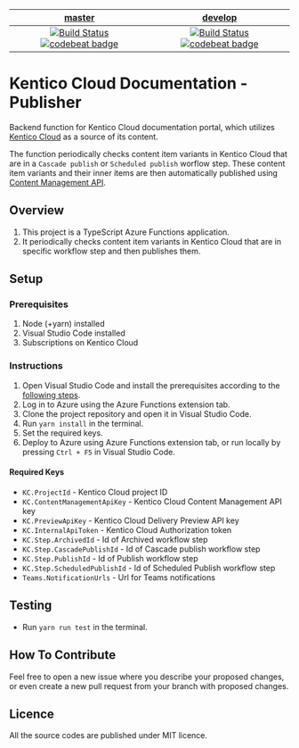 | [master](https://github.com/Kentico/kentico-cloud-docs-search/tree/master) | [develop](https://github.com/Kentico/kentico-cloud-docs-search/tree/develop) |
|:---:|:---:|
| [![Build Status](https://travis-ci.com/Kentico/kentico-cloud-docs-publisher.svg?branch=master)](https://travis-ci.com/Kentico/kentico-cloud-docs-publisher) [![codebeat badge](https://codebeat.co/badges/e85f4b57-3d55-43bf-82a7-da157852cc48)](https://codebeat.co/projects/github-com-kentico-kentico-cloud-docs-publisher-master-b9b37466-a187-4fff-9704-ed88f1cf84a4) | [![Build Status](https://travis-ci.com/Kentico/kentico-cloud-docs-publisher.svg?branch=develop)](https://travis-ci.com/Kentico/kentico-cloud-docs-publisher) [![codebeat badge](https://codebeat.co/badges/c265105a-2af3-4b3d-b983-c6442b745652)](https://codebeat.co/projects/github-com-kentico-kentico-cloud-docs-publisher-develop) |

# Kentico Cloud Documentation - Publisher

Backend function for Kentico Cloud documentation portal, which utilizes [Kentico Cloud](https://app.kenticocloud.com/) as a source of its content.

The function periodically checks content item variants in Kentico Cloud that are in a `Cascade publish` or `Scheduled publish` worflow step. These content item variants and their inner items are then automatically published using [Content Management API](https://developer.kenticocloud.com/v1/reference#content-management-api-v2).

## Overview
1. This project is a TypeScript Azure Functions application.
2. It periodically checks content item variants in Kentico Cloud that are in specific workflow step and then publishes them. 

## Setup

### Prerequisites
1. Node (+yarn) installed
2. Visual Studio Code installed
3. Subscriptions on Kentico Cloud

### Instructions
1. Open Visual Studio Code and install the prerequisites according to the [following steps](https://code.visualstudio.com/tutorials/functions-extension/getting-started).
2. Log in to Azure using the Azure Functions extension tab.
3. Clone the project repository and open it in Visual Studio Code.
4. Run `yarn install` in the terminal.
5. Set the required keys.
6. Deploy to Azure using Azure Functions extension tab, or run locally by pressing `Ctrl + F5` in Visual Studio Code.

#### Required Keys
* `KC.ProjectId` - Kentico Cloud project ID
* `KC.ContentManagementApiKey` - Kentico Cloud Content Management API key
* `KC.PreviewApiKey` - Kentico Cloud Delivery Preview API key
* `KC.InternalApiToken` - Kentico Cloud Authorization token
* `KC.Step.ArchivedId` - Id of Archived workflow step
* `KC.Step.CascadePublishId` - Id of Cascade publish workflow step
* `KC.Step.PublishId` - Id of Publish workflow step
* `KC.Step.ScheduledPublishId` - Id of Scheduled Publish workflow step
* `Teams.NotificationUrls` - Url for Teams notifications

## Testing
* Run `yarn run test` in the terminal.

## How To Contribute
Feel free to open a new issue where you describe your proposed changes, or even create a new pull request from your branch with proposed changes.

## Licence
All the source codes are published under MIT licence.
